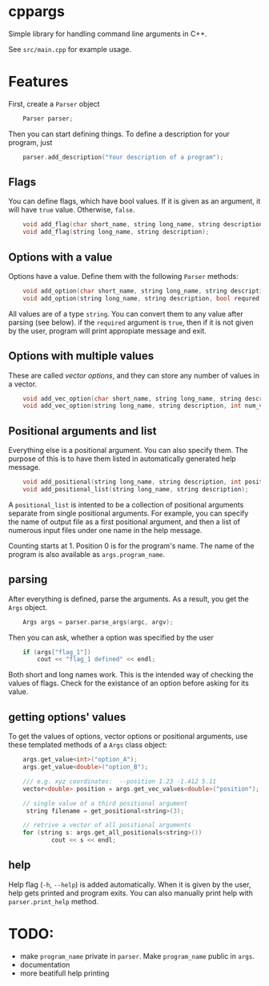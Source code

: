 # cppargs

Simple library for handling command line arguments in C++.

See `src/main.cpp` for example usage.


# Features

First, create a `Parser` object

```cpp
	Parser parser;
```

Then you can start defining things. To define a description for your program,
just

```cpp
	parser.add_description("Your description of a program");
```


## Flags

You can define flags, which have bool values. If it is given as an argument, it
will have `true` value. Otherwise, `false`.

```cpp
	void add_flag(char short_name, string long_name, string description);
	void add_flag(string long_name, string description);
```

## Options with a value

Options have a value. Define them with the following `Parser` methods:

```cpp
	void add_option(char short_name, string long_name, string description, bool requred, string default_value);
	void add_option(string long_name, string description, bool requred, string default_value);
```

All values are of a type `string`. You can convert them to any value after
parsing (see below). if the `required` argument is `true`, then if it is not
given by the user, program will print appropiate message and exit.

## Options with multiple values

These are called *vector options*, and they can store any number of values in a
vector.

```cpp
	void add_vec_option(char short_name, string long_name, string description, int num_values, bool requred);
	void add_vec_option(string long_name, string description, int num_values, bool requred);
```

## Positional arguments and list

Everything else is a positional argument. You can also specify them. The purpose
of this is to have them listed in automatically generated help message.

```cpp
	void add_positional(string long_name, string description, int position);
	void add_positional_list(string long_name, string description);
```

A `positional_list` is intented to be a collection of positional arguments
separate from single positional arguments. For example, you can specify the name
of output file as a first positional argument, and then a list of numerous input
files under one name in the help message.

Counting starts at 1. Position 0 is for the program's name. The name of the
program is also available as `args.program_name`.

## parsing

After everything is defined, parse the arguments. As a result, you get the
`Args` object.

```cpp
	Args args = parser.parse_args(argc, argv);
```

Then you can ask, whether a option was specified by the user

```cpp
	if (args["flag_1"])
		cout << "flag_1 defined" << endl;
```

Both short and long names work.
This is the intended way of checking the values of flags. Check for the
existance of an option before asking for its value.

## getting options' values

To get the values of options, vector options or positional arguments, use these
templated methods of a `Args` class object:

```cpp
	args.get_value<int>("option_A");
	args.get_value<double>("option_B");

	/// e.g. xyz coordinates:  --position 1.23 -1.412 5.11
	vector<double> position = args.get_vec_values<double>("position");

	// single value of a third positional argument
	 string filename = get_positional<string>(3);

	// retrive a vector of all positional arguments
	for (string s: args.get_all_positionals<string>())
			cout << s << endl;
```

## help

Help flag (`-h`, `--help`) is added automatically. When it is given by the user,
help gets printed and program exits. You can also manually print help with
`parser.print_help` method.

# TODO:

* make `program_name` private in `parser`. Make `program_name` public in `args`.
* documentation
* more beatifull help printing
